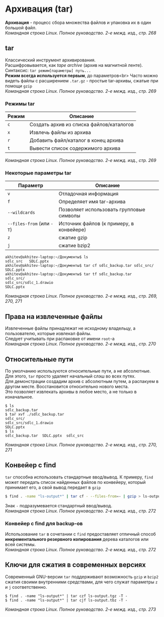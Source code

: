 # Архивация (tar)
**Архивация** - процесс сбора множества файлов и упаковка их в один большой файл.<br/>
*Командная строка Linux. Полное руководство. 2-е межд. изд., стр. 268*

## tar
Классический инструмент архивирования.<br/>
Расшифровывается, как _tape archive_ (архив на магнитной ленте).<br/>
Синтаксис: `tar режим[параметры] путь...`<br/>
**Режим всегда используется первым**, до параметров<br\>
Часто можно видеть файлы с расширением `.tar.gz` - простые tar-архивы, сжатые при помощи `gzip`<br/>
*Командная строка Linux. Полное руководство. 2-е межд. изд., стр. 269*

### Режимы tar
| Режим | Описание                                 |
|-------|------------------------------------------|
| `c`   | Создать архив из списка файлов/каталогов |
| `x`   | Извлечь файлы из архива                  |
| `r`   | Добавить файл/каталог в конец архива     |
| `t`    | Вывести список содержимого архива        |

*Командная строка Linux. Полное руководство. 2-е межд. изд., стр. 269*

### Некоторые параметры tar
| Параметр                  | Описание                                 |
| ------------------------- | ---------------------------------------- |
| `v`                       | Отладочная информация                    |
| `f`                       | Определяет имя tar-архива                |
| `--wildcards`             | Позволяет использовать групповые символы |
| `--files-from` (или `-T`) | Источник файлов (к примеру, в конвейере) |
| `z`                       | сжатие gzip                              |
| `j`                       | сжатие bzip2                             |

```shell
akhitev@akhitev-laptop:~/Документы$ ls
sdlc_src   SDLC.pptx
akhitev@akhitev-laptop:~/Документы$ tar cf sdlc_backup.tar sdlc_src/ SDLC.pptx 
akhitev@akhitev-laptop:~/Документы$ tar tf sdlc_backup.tar 
sdlc_src/
sdlc_src/sdlc_1.drawio
SDLC.pptx
```
*Командная строка Linux. Полное руководство. 2-е межд. изд., стр. 269, 270, 271*

## Права на извлеченные файлы
Извлеченные файлы принадлежат не исходному владельцу, а пользователю, которые извлекал файлы.<br/>
Следует учитывать при распаковке от имени `root`-а<br/>
*Командная строка Linux. Полное руководство. 2-е межд. изд., стр. 270*

## Относительные пути
По умолчанию используются относительные пути, а не абсолютные.<br/>
Для этого, `tar` просто удаляет начальный слэш во всех путях.<br/>
Для демонстрации создадим архив с абсолютным путем, а распакуем в другом месте. Восстановится относительно нового места.<br/>
Это позволяет извлекать архивы в любое место, а не только в изначальное.<br/>
```shell
$ ls
sdlc_backup.tar
$ tar xvf ./sdlc_backup.tar 
sdlc_src/
sdlc_src/sdlc_1.drawio
SDLC.pptx
$ ls
sdlc_backup.tar  SDLC.pptx  sdlc_src
```
*Командная строка Linux. Полное руководство. 2-е межд. изд., стр. 270, 271*

## Конвейер с find
`tar` способна использовать стандартные ввод/вывод.
К примеру, `find` может передать список найденных файлов по конвейеру, который принимает его, а свой вывод передает в `gzip`
```sh
$ find . -name "ls-output*" | tar cf - --files-from=- | gzip > ls-output.tgz
```
Знак `-` подразумевается стандартный ввод/вывод.<br/>
*Командная строка Linux. Полное руководство. 2-е межд. изд., стр. 272*

### Конвейер с find для backup-ов
Использование `tar` в сочетании с `find` предоставляет отличный способ **инкрементального резервного копирования** дерева каталогов или всей системы.<br/> 
*Командная строка Linux. Полное руководство. 2-е межд. изд., стр. 272*

## Ключи для сжатия в современных версиях
Современный GNU-версии `tar` поддерживают возможность `gzip` и `bzip2` сжатия своими внутренними средствами, для чего служат параметры `z` и `j` соответственно.
```shell
$ find . -name "ls-output*" | tar czf ls-output.tgz -T -
$ find . -name "ls-output*" | tar cjf ls-output.tbz -T -
```
*Командная строка Linux. Полное руководство. 2-е межд. изд., стр. 273*

